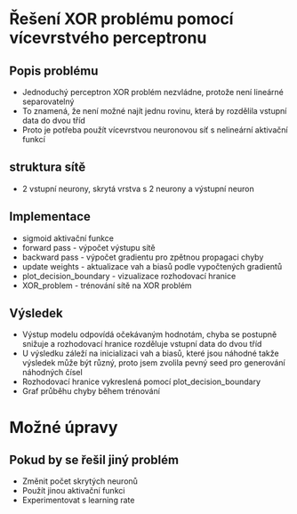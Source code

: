 # Řešení XOR problému pomocí vícevrstvého perceptronu
## Popis problému
- Jednoduchý perceptron XOR problém nezvládne, protože není lineárné separovatelný
- To znamená, že není možné najít jednu rovinu, která by rozdělila vstupní data do dvou tříd
- Proto je potřeba použít vícevrstvou neuronovou síť s nelineární aktivační funkcí

## struktura sítě
- 2 vstupní neurony, skrytá vrstva s 2 neurony a výstupní neuron

## Implementace
- sigmoid aktivační funkce
- forward pass - výpočet výstupu sítě
- backward pass - výpočet gradientu pro zpětnou propagaci chyby
- update weights - aktualizace vah a biasů podle vypočtených gradientů
- plot_decision_boundary - vizualizace rozhodovací hranice
- XOR_problem - trénování sítě na XOR problém

## Výsledek
- Výstup modelu odpovídá očekávaným hodnotám, chyba se postupně snižuje a rozhodovací hranice rozděluje vstupní data do dvou tříd
- U výsledku záleží na inicializaci vah a biasů, které jsou náhodné takže výsledek může být různý, proto jsem zvolila pevný seed pro generování náhodných čísel
- Rozhodovací hranice vykreslená pomocí plot_decision_boundary
- Graf průběhu chyby během trénování

# Možné úpravy
## Pokud by se řešil jiný problém
- Změnit počet skrytých neuronů
- Použít jinou aktivační funkci
- Experimentovat s learning rate